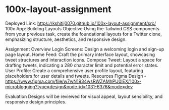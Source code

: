 # 100x-layout-assignment
Deployed Link: https://kshitij0070.github.io/100x-layout-assignment/src/
100x App: Building Layouts
Objective
Using the Tailwind CSS components from your previous task, create the foundational layouts for a Twitter clone, emphasizing structure, aesthetics, and responsive design.

Assignment Overview
Login Screens: Design a welcoming login and sign-up page layout.
Home Feed: Craft the primary interface layout, showcasing tweet structures and interaction icons.
Compose Tweet: Layout a space for drafting tweets, indicating a 280 character limit and potential error states.
User Profile: Create a comprehensive user profile layout, featuring placeholders for user details and tweets.
Resources
Figma Design - https://www.figma.com/file/w7wN1934wsRWZAMhPU0IEX/100x-microblogging?type=design&node-id=1031-6376&mode=dev

Evaluation
Designs will be reviewed for visual appeal, layout sensibility, and responsive design principles.

